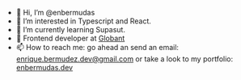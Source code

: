 - 👋 Hi, I’m @enbermudas
- 👀 I’m interested in Typescript and React.
- 🌱 I’m currently learning Supasut.
- 💞️ Frontend developer at [Globant]([https://greenlight.com/careers](https://www.globant.com/))
- 📫 How to reach me: go ahead an send an email: enrique.bermudez.dev@gmail.com or take a look to my portfolio: [enbermudas.dev](https://enbermudas.dev/)
